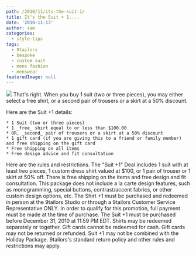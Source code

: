 ```yaml
---
path: /2010/11/its-the-suit-1/
title: It's the Suit + 1....
date: '2010-11-13'
author: sam
categories:
  - style-tips
tags:
  - 9tailors
  - bespoke
  - custom suit
  - mens fashion
  - menswear
featuredImage: null
---
```

[![](http://3.bp.blogspot.com/_RlJ3L7W6dBw/TN3Z47YI5cI/AAAAAAAAIlg/XdbwIw1lEsg/s400/suit_holiday_20101112.jpg)](http://3.bp.blogspot.com/_RlJ3L7W6dBw/TN3Z47YI5cI/AAAAAAAAIlg/XdbwIw1lEsg/s1600/suit_holiday_20101112.jpg)
That's right. When you buy 1 suit (two or three pieces), you may either select a free shirt, or a second pair of trousers or a skirt at a 50% discount.

Here are the Suit +1 details:

	* 1 Suit (two or three pieces)
	* 1 _free_ shirt equal to or less than $100.00
	* OR, _second_ pair of trousers or a skirt at a 50% discount
	* 1 gift card (if you are giving this to a friend or family member) and free shipping on the gift card
	* Free shipping on all items
	* Free design advice and fit consultation

Here are the rules and restrictions.
 The "Suit +1" Deal includes 1 suit with at least two pieces, 1 custom dress shirt valued at $100, or 1 pair of trouser or 1 skirt at 50% off. There is free shipping on the items and free design and fit consultation. This package does not include a la carte design features, such as monogramming, special buttons, contrast/accent fabrics, or other custom design options, etc. The Shirt +1 must be purchased and redeemed in person at the 9tailors Studio or through a 9tailors Customer Service Representative ONLY. In order to qualify for this promotion, full payment must be made at the time of purchase. The Suit +1 must be purchased before December 31, 2010 at 11:59 PM EDT. Shirts may be redeemed separately or together. Gift cards cannot be redeemed for cash. Gift cards may not be returned or refunded. Suit +1 may not be combined with the Holiday Package. 9tailors's standard return policy and other rules and restrictions may apply.